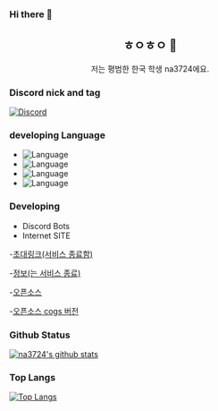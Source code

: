 ### Hi there 👋
<h2 align="center">ㅎㅇㅎㅇ 👋</h2>
<p align="center">저는 평범한 한국 학생 na3724에요.</p>

### Discord nick and tag

[![Discord](https://discord.c99.nl/widget/theme-1/816287619235315712.png)](http://discord.com/users/816287619235315712)

### developing Language

- ![Language](https://img.shields.io/badge/language-python-brightgreen)
- ![Language](https://img.shields.io/badge/language-html-brightgreen)
- ![Language](https://img.shields.io/badge/language-css-brightgreen)
- ![Language](https://img.shields.io/badge/language-javascript-brightgreen)



### Developing

- Discord Bots
- Internet SITE

-[초대링크(서비스 종료함)](https://discord.com/oauth2/authorize?client_id=800193013292335145&scope=bot&permissions=1610607742)

-[정보(는 서비스 종료)](https://koreanbots.dev/bots/800193013292335145)

-[오픈소스](https://github.com/na3724/haziel_public/blob/main/haziel.py)

-[오픈소스 cogs 버전](https://github.com/na3724/haziel_cogs-version/blob/main/cogs/Core.py)

### Github Status

[![na3724's github stats](https://github-readme-stats.vercel.app/api?username=na3724&bg_color=ffa745,fe869f,ef7ac8,a083ed,43aeff&title_color=fff&text_color=fff&show_icons=true&count_private=true)](https://github.com/na3724/github-readme-stats)

### Top Langs

[![Top Langs](github-readme-stats.vercel.app/api/top-langs?username=na3724&layout=compact&bg_color=ffa745,fe869f,ef7ac8,a083ed,43aeff&title_color=fff&text_color=fff&show_icons=true&count_private=true)](https://github.com/na3724/github-readme-stats)
